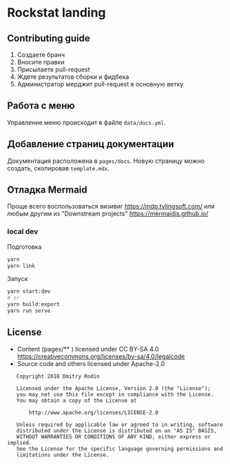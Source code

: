 # Rockstat landing

## Contributing guide

1. Создаете бранч
2. Вносите правки
3. Присылаете pull-request
4. Ждете результатов сборки и фидбека
5. Администратор мерджит pull-request в основную ветку

## Работа с меню

Управление меню происходит в файле `data/docs.yml`.

## Добавление страниц документации

Документация расположена в `pages/docs`. Новую страницу можно создать, скопировав `template.mdx`. 

## Отладка Mermaid

Проще всего воспользоваться визивиг https://mdp.tylingsoft.com/ 
или любым другим из "Downstream projects" https://mermaidjs.github.io/

### local dev

Подготовка

```bash
yarn
yarn link
```

Запуск

```bash
yarn start:dev
# or
yarn build:export
yarn run serve
```

## License

- Content (pages/** ) licensed under CC BY-SA 4.0 https://creativecommons.org/licenses/by-sa/4.0/legalcode
- Source code and others licensed under Apache-2.0

```
   Copyright 2018 Dmitry Rodin

   Licensed under the Apache License, Version 2.0 (the "License");
   you may not use this file except in compliance with the License.
   You may obtain a copy of the License at

       http://www.apache.org/licenses/LICENSE-2.0

   Unless required by applicable law or agreed to in writing, software
   distributed under the License is distributed on an "AS IS" BASIS,
   WITHOUT WARRANTIES OR CONDITIONS OF ANY KIND, either express or implied.
   See the License for the specific language governing permissions and
   limitations under the License.
```

